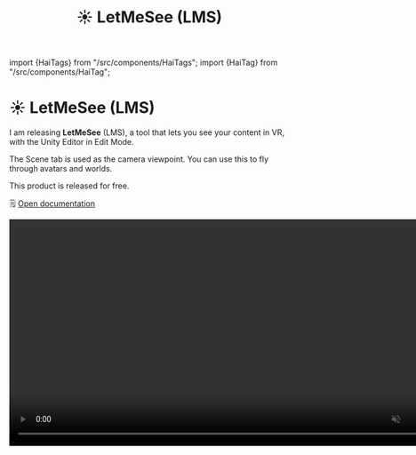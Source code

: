 ﻿---
title: ☀️ LetMeSee (LMS)
---
import {HaiTags} from "/src/components/HaiTags";
import {HaiTag} from "/src/components/HaiTag";

# ☀️ LetMeSee (LMS)

<HaiTags>
<HaiTag isUniversal={true} />
</HaiTags>

I am releasing **LetMeSee** (LMS), a tool that lets you see your content in VR, with the Unity Editor in Edit Mode.

The Scene tab is used as the camera viewpoint. You can use this to fly through avatars and worlds.

This product is released for free.

🗒️ [Open documentation](/docs/products/let-me-see)

<video controls muted width="816">
    <source src={require('/docs/products/let-me-see/img/let-me-see-showcase2-f.mp4').default}/>
</video>
